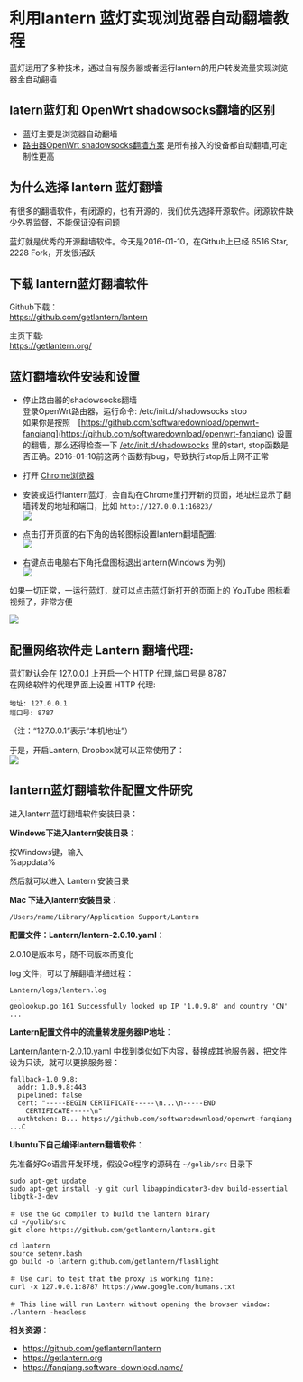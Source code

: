 利用lantern 蓝灯实现浏览器自动翻墙教程
================================

蓝灯运用了多种技术，通过自有服务器或者运行lantern的用户转发流量实现浏览器全自动翻墙

latern蓝灯和 OpenWrt shadowsocks翻墙的区别
--------

- 蓝灯主要是浏览器自动翻墙
- [路由器OpenWrt shadowsocks翻墙方案](https://github.com/softwaredownload/openwrt-fanqiang) 是所有接入的设备都自动翻墙,可定制性更高

为什么选择 lantern 蓝灯翻墙
--------

有很多的翻墙软件，有闭源的，也有开源的，我们优先选择开源软件。闭源软件缺少外界监督，不能保证没有问题

蓝灯就是优秀的开源翻墙软件。今天是2016-01-10，在Github上已经 6516 Star, 2228 Fork，开发很活跃

下载 lantern蓝灯翻墙软件
--------

Github下载：  
https://github.com/getlantern/lantern

主页下载:  
https://getlantern.org/

蓝灯翻墙软件安装和设置
--------

- 停止路由器的shadowsocks翻墙  
    登录OpenWrt路由器，运行命令:
        /etc/init.d/shadowsocks stop  
    如果你是按照　[https://github.com/softwaredownload/openwrt-fanqiang](https://github.com/softwaredownload/openwrt-fanqiang) 设置的翻墙，那么还得检查一下 [/etc/init.d/shadowsocks](https://github.com/softwaredownload/openwrt-fanqiang/blob/master/openwrt/default/etc/init.d/shadowsocks) 里的start, stop函数是否正确。2016-01-10前这两个函数有bug，导致执行stop后上网不正常

- 打开 [Chrome浏览器](https://www.google.com/chrome/browser/desktop/)

- 安装或运行lantern蓝灯，会自动在Chrome里打开新的页面，地址栏显示了翻墙转发的地址和端口，比如 `http://127.0.0.1:16823/`  
    ![](images/5.1.1.lantern-fanqiang-dizhi.png)

- 点击打开页面的右下角的齿轮图标设置lantern翻墙配置:  
    ![](images/5.1.2.lantern-fanqiang-peizhi.png)

- 右键点击电脑右下角托盘图标退出lantern(Windows 为例)  
    ![](images/5.1.3.lantern-fanqiang-tuichu.png)

如果一切正常，一运行蓝灯，就可以点击蓝灯新打开的页面上的 YouTube 图标看视频了，非常方便

![](images/5.1.4.lantern-fanqiang-full.png) 

配置网络软件走 Lantern 翻墙代理:
--------

蓝灯默认会在 127.0.0.1 上开启一个 HTTP 代理,端口号是 8787  
在网络软件的代理界面上设置 HTTP 代理:

    地址: 127.0.0.1
    端口号: 8787

（注：“127.0.0.1”表示“本机地址”）

于是，开启Lantern, Dropbox就可以正常使用了：  
![](images/5.1.5.lantern-fanqiang-dropbox.png)

lantern蓝灯翻墙软件配置文件研究
--------

进入lantern蓝灯翻墙软件安装目录：

**Windows下进入lantern安装目录**：

按Windows键，输入  
    %appdata%

然后就可以进入 Lantern 安装目录

**Mac 下进入lantern安装目录**：

    /Users/name/Library/Application Support/Lantern

**配置文件：Lantern/lantern-2.0.10.yaml**：

2.0.10是版本号，随不同版本而变化

log 文件，可以了解翻墙详细过程：

    Lantern/logs/lantern.log
    ...
    geolookup.go:161 Successfully looked up IP '1.0.9.8' and country 'CN'
    ...

**Lantern配置文件中的流量转发服务器IP地址**：

Lantern/lantern-2.0.10.yaml 中找到类似如下内容，替换成其他服务器，把文件设为只读，就可以更换服务器：

    fallback-1.0.9.8:
      addr: 1.0.9.8:443
      pipelined: false
      cert: "-----BEGIN CERTIFICATE-----\n...\n-----END
        CERTIFICATE-----\n"
      authtoken: B... https://github.com/softwaredownload/openwrt-fanqiang ...C

**Ubuntu下自己编译lantern翻墙软件**：

先准备好Go语言开发环境，假设Go程序的源码在 `~/golib/src` 目录下

    sudo apt-get update
    sudo apt-get install -y git curl libappindicator3-dev build-essential libgtk-3-dev

    ＃ Use the Go compiler to build the lantern binary
    cd ~/golib/src
    git clone https://github.com/getlantern/lantern.git

    cd lantern
    source setenv.bash
    go build -o lantern github.com/getlantern/flashlight

    ＃ Use curl to test that the proxy is working fine:
    curl -x 127.0.0.1:8787 https://www.google.com/humans.txt

    ＃ This line will run Lantern without opening the browser window:
    ./lantern -headless

**相关资源**：

- https://github.com/getlantern/lantern
- https://getlantern.org
- https://fanqiang.software-download.name/